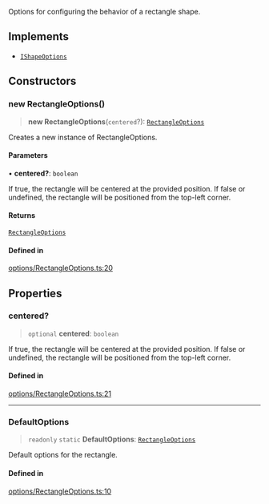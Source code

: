 Options for configuring the behavior of a rectangle shape.

## Implements

- [`IShapeOptions`](../interfaces/IShapeOptions.md)

## Constructors

### new RectangleOptions()

> **new RectangleOptions**(`centered`?): [`RectangleOptions`](RectangleOptions.md)

Creates a new instance of RectangleOptions.

#### Parameters

• **centered?**: `boolean`

If true, the rectangle will be centered at the provided position.
                  If false or undefined, the rectangle will be positioned from the top-left corner.

#### Returns

[`RectangleOptions`](RectangleOptions.md)

#### Defined in

[options/RectangleOptions.ts:20](https://github.com/avolutions/canvas-painter/blob/main/src/options/RectangleOptions.ts#L20)

## Properties

### centered?

> `optional` **centered**: `boolean`

If true, the rectangle will be centered at the provided position.
                  If false or undefined, the rectangle will be positioned from the top-left corner.

#### Defined in

[options/RectangleOptions.ts:21](https://github.com/avolutions/canvas-painter/blob/main/src/options/RectangleOptions.ts#L21)

***

### DefaultOptions

> `readonly` `static` **DefaultOptions**: [`RectangleOptions`](RectangleOptions.md)

Default options for the rectangle.

#### Defined in

[options/RectangleOptions.ts:10](https://github.com/avolutions/canvas-painter/blob/main/src/options/RectangleOptions.ts#L10)
